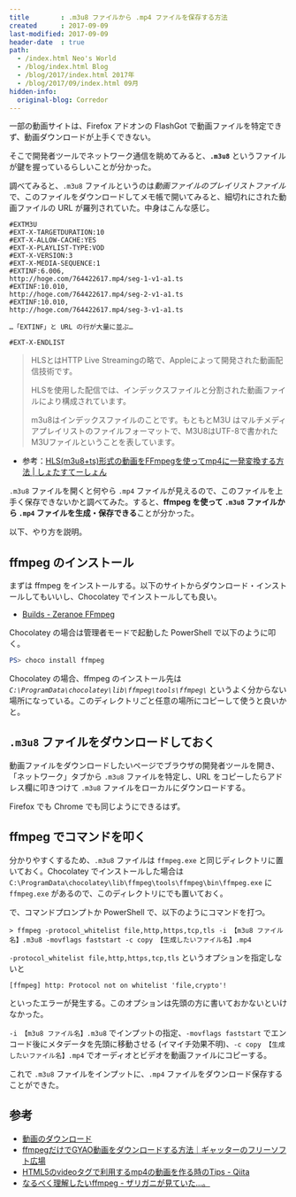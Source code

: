 ```yaml
---
title        : .m3u8 ファイルから .mp4 ファイルを保存する方法
created      : 2017-09-09
last-modified: 2017-09-09
header-date  : true
path:
  - /index.html Neo's World
  - /blog/index.html Blog
  - /blog/2017/index.html 2017年
  - /blog/2017/09/index.html 09月
hidden-info:
  original-blog: Corredor
---
```


一部の動画サイトは、Firefox アドオンの FlashGot で動画ファイルを特定できず、動画ダウンロードが上手くできない。

そこで開発者ツールでネットワーク通信を眺めてみると、**`.m3u8`** というファイルが鍵を握っているらしいことが分かった。

調べてみると、`.m3u8` ファイルというのは*動画ファイルのプレイリストファイル*で、このファイルをダウンロードしてメモ帳で開いてみると、細切れにされた動画ファイルの URL が羅列されていた。中身はこんな感じ。

```
#EXTM3U
#EXT-X-TARGETDURATION:10
#EXT-X-ALLOW-CACHE:YES
#EXT-X-PLAYLIST-TYPE:VOD
#EXT-X-VERSION:3
#EXT-X-MEDIA-SEQUENCE:1
#EXTINF:6.006,
http://hoge.com/764422617.mp4/seg-1-v1-a1.ts
#EXTINF:10.010,
http://hoge.com/764422617.mp4/seg-2-v1-a1.ts
#EXTINF:10.010,
http://hoge.com/764422617.mp4/seg-3-v1-a1.ts

…「EXTINF」と URL の行が大量に並ぶ…

#EXT-X-ENDLIST
```

> HLSとはHTTP Live Streamingの略で、Appleによって開発された動画配信技術です。
> 
> HLSを使用した配信では、インデックスファイルと分割された動画ファイルにより構成されています。
> 
> m3u8はインデックスファイルのことです。もともとM3U はマルチメディアプレイリストのファイルフォーマットで、M3U8はUTF-8で書かれたM3Uファイルということを表しています。

- 参考：[HLS(m3u8+ts)形式の動画をFFmpegを使ってmp4に一発変換する方法 | しょたすてーしょん](https://shotaste.com/blog/convert-hls/)

`.m3u8` ファイルを開くと何やら `.mp4` ファイルが見えるので、このファイルを上手く保存できないかと調べてみた。すると、**ffmpeg を使って `.m3u8` ファイルから `.mp4` ファイルを生成・保存できる**ことが分かった。

以下、やり方を説明。

## ffmpeg のインストール

まずは ffmpeg をインストールする。以下のサイトからダウンロード・インストールしてもいいし、Chocolatey でインストールしても良い。

- [Builds - Zeranoe FFmpeg](http://ffmpeg.zeranoe.com/builds/)

Chocolatey の場合は管理者モードで起動した PowerShell で以下のように叩く。

```powershell
PS> choco install ffmpeg
```

Chocolatey の場合、ffmpeg のインストール先は *`C:\ProgramData\chocolatey\lib\ffmpeg\tools\ffmpeg\`* というよく分からない場所になっている。このディレクトリごと任意の場所にコピーして使うと良いかと。

## `.m3u8` ファイルをダウンロードしておく

動画ファイルをダウンロードしたいページでブラウザの開発者ツールを開き、「ネットワーク」タブから `.m3u8` ファイルを特定し、URL をコピーしたらアドレス欄に叩きつけて `.m3u8` ファイルをローカルにダウンロードする。

Firefox でも Chrome でも同じようにできるはず。

## ffmpeg でコマンドを叩く

分かりやすくするため、`.m3u8` ファイルは `ffmpeg.exe` と同じディレクトリに置いておく。Chocolatey でインストールした場合は `C:\ProgramData\chocolatey\lib\ffmpeg\tools\ffmpeg\bin\ffmpeg.exe` に `ffmpeg.exe` があるので、このディレクトリにでも置いておく。

で、コマンドプロンプトか PowerShell で、以下のようにコマンドを打つ。

```batch
> ffmpeg -protocol_whitelist file,http,https,tcp,tls -i 【m3u8 ファイル名】.m3u8 -movflags faststart -c copy 【生成したいファイル名】.mp4
```

`-protocol_whitelist file,http,https,tcp,tls` というオプションを指定しないと

```
[ffmpeg] http: Protocol not on whitelist 'file,crypto'!
```

といったエラーが発生する。このオプションは先頭の方に書いておかないといけなかった。

`-i 【m3u8 ファイル名】.m3u8` でインプットの指定、`-movflags faststart` でエンコード後にメタデータを先頭に移動させる (イマイチ効果不明)、`-c copy 【生成したいファイル名】.mp4` でオーディオとビデオを動画ファイルにコピーする。

これで `.m3u8` ファイルをインプットに、`.mp4` ファイルをダウンロード保存することができた。

## 参考

- [動画のダウンロード](https://detail.chiebukuro.yahoo.co.jp/qa/question_detail/q14174977604)
- [ffmpegだけでGYAO動画をダウンロードする方法｜ギャッターのフリーソフト広場](http://freesoft-plaza.com/blog-entry-148.html)
- [HTML5のvideoタグで利用するmp4の動画を作る時のTips - Qiita](http://qiita.com/joker1007/items/def9d58ddb00fafc936d)
- [なるべく理解したいffmpeg - ザリガニが見ていた...。](http://d.hatena.ne.jp/zariganitosh/20150619/understand_ffmpeg)

